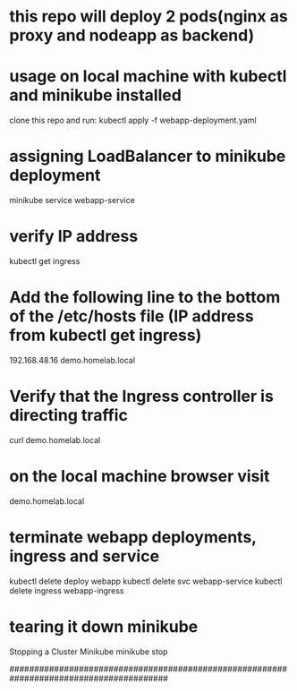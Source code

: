 
# this repo will deploy 2 pods(nginx as proxy and nodeapp as backend)

# usage on local machine with kubectl and minikube installed

clone this repo and run:
kubectl apply -f webapp-deployment.yaml

# assigning LoadBalancer to minikube deployment

minikube service webapp-service

# verify IP address

kubectl get ingress

# Add the following line to the bottom of the /etc/hosts file (IP address from kubectl get ingress)

192.168.48.16 demo.homelab.local

# Verify that the Ingress controller is directing traffic

curl demo.homelab.local

# on the local machine browser visit

demo.homelab.local

# terminate webapp deployments, ingress and service

kubectl delete deploy webapp
kubectl delete svc webapp-service
kubectl delete ingress webapp-ingress

# tearing it down minikube

Stopping a Cluster Minikube
minikube stop

########################################################################################
